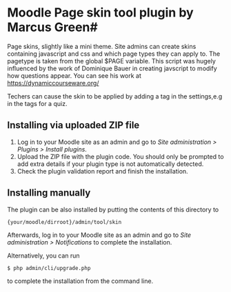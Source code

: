 # Moodle Page skin tool plugin by Marcus Green#

Page skins, slightly like a mini theme.
Site admins can create skins containing javascript and css
and which page types they can apply to. The pagetype is taken from
the global $PAGE variable. This script was hugely influenced by the
work of Dominique Bauer in creating javscript to modify how questions
appear.  You can see his work at https://dynamiccourseware.org/

Techers can cause the skin to be applied by adding a tag in the settings,e.g
in the tags for a quiz.


## Installing via uploaded ZIP file ##

1. Log in to your Moodle site as an admin and go to _Site administration >
   Plugins > Install plugins_.
2. Upload the ZIP file with the plugin code. You should only be prompted to add
   extra details if your plugin type is not automatically detected.
3. Check the plugin validation report and finish the installation.

## Installing manually ##

The plugin can be also installed by putting the contents of this directory to

    {your/moodle/dirroot}/admin/tool/skin

Afterwards, log in to your Moodle site as an admin and go to _Site administration >
Notifications_ to complete the installation.

Alternatively, you can run

    $ php admin/cli/upgrade.php

to complete the installation from the command line.
